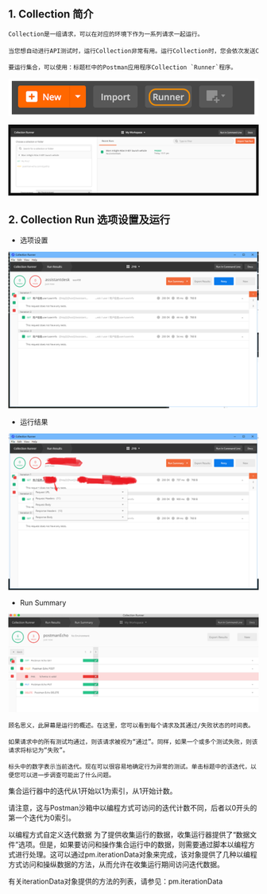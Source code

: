 ## 1. Collection 简介
```txt
Collection是一组请求，可以在对应的环境下作为一系列请求一起运行。

当您想自动进行API测试时，运行Collection非常有用。运行Collection时，您会依次发送Collection中的所有请求。

要运行集合，可以使用：标题栏中的Postman应用程序Collection `Runner`程序。
```

![文档说明](./images/c2.png)

![文档说明](./images/c1.png)

## 2. Collection Run 选项设置及运行

-   选项设置

![文档说明](./images/c3.png)

-   运行结果

![文档说明](./images/c6.png)

-   Run Summary

![文档说明](./images/c8.png)
```text
顾名思义，此屏幕是运行的概述。在这里，您可以看到每个请求及其通过/失败状态的时间表。

如果请求中的所有测试均通过，则该请求被视为“通过”。同样，如果一个或多个测试失败，则该请求将标记为“失败”。

标头中的数字表示当前迭代。现在可以很容易地确定行为异常的测试。单击标题中的该迭代，以便您可以进一步调查可能出了什么问题。
```
集合运行器中的迭代从1开始以1为索引，从1开始计数。

请注意，这与Postman沙箱中以编程方式可访问的迭代计数不同，后者以0开头的第一个迭代为0索引。

以编程方式自定义迭代数据
为了提供收集运行的数据，收集运行器提供了“数据文件”选项。但是，如果要访问和操作集合运行中的数据，则需要通过脚本以编程方式进行处理。这可以通过pm.iterationData对象来完成，该对象提供了几种以编程方式访问和操纵数据的方法，从而允许在收集运行期间访问迭代数据。

有关iterationData对象提供的方法的列表，请参见：pm.iterationData